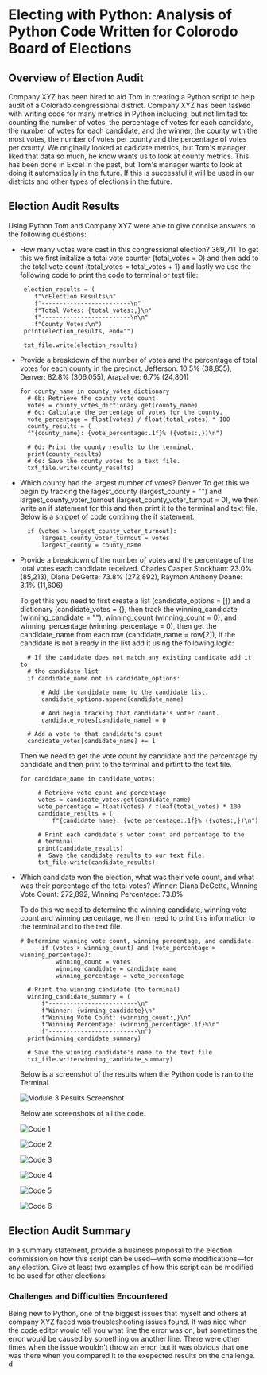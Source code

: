 # Electing with Python: Analysis of Python Code Written for Colorodo Board of Elections


## Overview of Election Audit
Company XYZ has been hired to aid Tom in creating a Python script to help audit of a Colorado congressional district. Company XYZ has been tasked with writing code for many metrics in Python including, but not limited to: counting the number of votes, the percentage of votes for each candidate, the number of votes for each candidate, and the winner, the county with the most votes, the number of votes per county and the percentage of votes per county. We originally looked at cadidate metrics, but Tom's manager liked that data so much, he know wants us to look at county metrics. This has been done in Excel in the past, but Tom's manager wants to look at doing it automatically in the future. If this is successful it will be used in our districts and other types of elections in the future.


## Election Audit Results

Using Python Tom and Company XYZ were able to give concise answers to the following questions:
- How many votes were cast in this congressional election? 369,711
 To get this we first initalize a total vote counter (total_votes = 0) and then add to the total vote count (total_votes = total_votes + 1) and lastly we use the following code  to print the code to terminal or text file:
 
       election_results = (
          f"\nElection Results\n"
          f"-------------------------\n"
          f"Total Votes: {total_votes:,}\n"
          f"-------------------------\n\n"
          f"County Votes:\n")
       print(election_results, end="")

       txt_file.write(election_results)


- Provide a breakdown of the number of votes and the percentage of total votes for each county in the precinct.
 Jefferson: 10.5% (38,855), Denver: 82.8% (306,055), Arapahoe: 6.7% (24,801)
 
 
      for county_name in county_votes_dictionary
        # 6b: Retrieve the county vote count.
        votes = county_votes_dictionary.get(county_name)
        # 6c: Calculate the percentage of votes for the county.
        vote_percentage = float(votes) / float(total_votes) * 100
        county_results = (
        f"{county_name}: {vote_percentage:.1f}% ({votes:,})\n")
        
        # 6d: Print the county results to the terminal.
        print(county_results)
        # 6e: Save the county votes to a text file.
        txt_file.write(county_results)
        
- Which county had the largest number of votes? Denver
  To get this we begin by tracking the lagest_county (largest_county = "") and largest_county_voter_turnout (largest_county_voter_turnout = 0), we then write an if statement for this and then print it to the terminal and text file. Below is a snippet of code contining the if statement:
  
        if (votes > largest_county_voter_turnout):
            largest_county_voter_turnout = votes
            largest_county = county_name

- Provide a breakdown of the number of votes and the percentage of the total votes each candidate received.
  Charles Casper Stockham: 23.0% (85,213), Diana DeGette: 73.8% (272,892), Raymon Anthony Doane: 3.1% (11,606)
  
  To get this you need to first create a list (candidate_options = []) and a dictionary (candidate_votes = {}, then track the winning_candidate (winning_candidate = ""), winning_count (winning_count = 0), and winning_percentage (winning_percentage = 0), then get the candidate_name from each row (candidate_name = row[2]), if the candidate is not already in the list add it using the following logic:

        # If the candidate does not match any existing candidate add it to
        # the candidate list
        if candidate_name not in candidate_options:

            # Add the candidate name to the candidate list.
            candidate_options.append(candidate_name)

            # And begin tracking that candidate's voter count.
            candidate_votes[candidate_name] = 0

        # Add a vote to that candidate's count
        candidate_votes[candidate_name] += 1
        
   Then we need to get the vote count by candidate and the percentage by candidate and then print to the terminal and prtint to the text file.
   
      for candidate_name in candidate_votes:

           # Retrieve vote count and percentage
           votes = candidate_votes.get(candidate_name)
           vote_percentage = float(votes) / float(total_votes) * 100
           candidate_results = (
               f"{candidate_name}: {vote_percentage:.1f}% ({votes:,})\n")

           # Print each candidate's voter count and percentage to the
           # terminal.
           print(candidate_results)
           #  Save the candidate results to our text file.
           txt_file.write(candidate_results)
        
- Which candidate won the election, what was their vote count, and what was their percentage of the total votes?
  Winner: Diana DeGette, Winning Vote Count: 272,892, Winning Percentage: 73.8%
  
  To do this we need to determine the winning candidate, winning vote count and winning percentage, we then need to print this information to the terminal and to the text file.
  
      # Determine winning vote count, winning percentage, and candidate.
            if (votes > winning_count) and (vote_percentage > winning_percentage):
                winning_count = votes
                winning_candidate = candidate_name
                winning_percentage = vote_percentage

        # Print the winning candidate (to terminal)
        winning_candidate_summary = (
            f"-------------------------\n"
            f"Winner: {winning_candidate}\n"
            f"Winning Vote Count: {winning_count:,}\n"
            f"Winning Percentage: {winning_percentage:.1f}%\n"
            f"-------------------------\n")
        print(winning_candidate_summary)

        # Save the winning candidate's name to the text file
        txt_file.write(winning_candidate_summary)

  
  Below is a screenshot of the results when the Python code is ran to the Terminal.
  
  ![Module 3 Results Screenshot](https://github.com/AprilVilmin/Election_Analysis/blob/main/Module%203%20Results%20Screenshot.png)

  Below are screenshots of all the code.
  
  ![Code 1](https://github.com/AprilVilmin/Election_Analysis/blob/main/Code%201.png)
  
  ![Code 2](https://github.com/AprilVilmin/Election_Analysis/blob/main/Code%202.png)
  
  ![Code 3](https://github.com/AprilVilmin/Election_Analysis/blob/main/Code%203.png)
  
  ![Code 4](https://github.com/AprilVilmin/Election_Analysis/blob/main/Code%204.png)
  
  ![Code 5](https://github.com/AprilVilmin/Election_Analysis/blob/main/Code%205.png)
  
  ![Code 6](https://github.com/AprilVilmin/Election_Analysis/blob/main/Code%206.png)
  
 
  

## Election Audit Summary
In a summary statement, provide a business proposal to the election commission on how this script can be used—with some modifications—for any election. Give at least two examples of how this script can be modified to be used for other elections.




### Challenges and Difficulties Encountered
Being new to Python, one of the biggest issues that myself and others at company XYZ faced was troubleshooting issues found. It was nice when the code editor would tell you what line the error was on, but sometimes the error would be caused by something on another line. There were other times when the issue wouldn't throw an error, but it was obvious that one was there when you compared it to the exepected results on the challenge.
d

